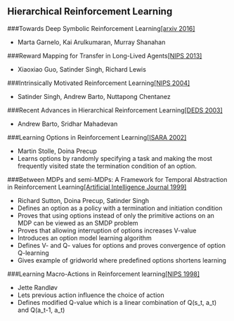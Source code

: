 ## Hierarchical Reinforcement Learning


###Towards Deep Symbolic Reinforcement Learning[[arxiv 2016]](https://arxiv.org/pdf/1609.05518v2.pdf)
  - Marta Garnelo, Kai Arulkumaran, Murray Shanahan
  
###Reward Mapping for Transfer in Long-Lived Agents[[NIPS 2013]](https://papers.nips.cc/paper/5191-reward-mapping-for-transfer-in-long-lived-agents.pdf)
  - Xiaoxiao Guo, Satinder Singh, Richard Lewis

###Intrinsically Motivated Reinforcement Learning[[NIPS 2004]](http://web.eecs.umich.edu/~baveja/Papers/FinalNIPSIMRL.pdf)
  - Satinder Singh, Andrew Barto, Nuttapong Chentanez

###Recent Advances in Hierarchical Reinforcement Learning[[DEDS 2003]](http://www-anw.cs.umass.edu/pubs/2003/barto_m_DEDS03.pdf)
  - Andrew Barto, Sridhar Mahadevan
  
###Learning Options in Reinforcement Learning[[ISARA 2002]](http://ftp.bstu.by/ai/To-dom/My_research/Papers-0/For-research/R-navigation/Grid-world/Good-one/stolle2002learning.pdf)
  - Martin Stolle, Doina Precup
  - Learns options by randomly specifying a task and making the most frequently visited state the termination condition of an option.
  
###Between MDPs and semi-MDPs: A Framework for Temporal Abstraction in Reinforcement Learning[[Artificial Intelligence Journal 1999]](http://www-anw.cs.umass.edu/~barto/courses/cs687/Sutton-Precup-Singh-AIJ99.pdf)
  - Richard Sutton, Doina Precup, Satinder Singh
  - Defines an option as a policy with a termination and initiation condition
  - Proves that using options instead of only the primitive actions on an MDP can be viewed as an SMDP problem
  - Proves that allowing interruption of options increases V-value
  - Introduces an option model learning algorithm
  - Defines V- and Q- values for options and proves convergence of option Q-learning
  - Gives example of gridworld where predefined options shortens learning
  
###Learning Macro-Actions in Reinforcement learning[[NIPS 1998]](https://papers.nips.cc/paper/1586-learning-macro-actions-in-reinforcement-learning.pdf)
  - Jette Randløv	
  - Lets previous action influence the choice of action
  - Defines modified Q-value which is a linear combination of Q(s_t, a_t) and Q(a_t-1, a_t)
